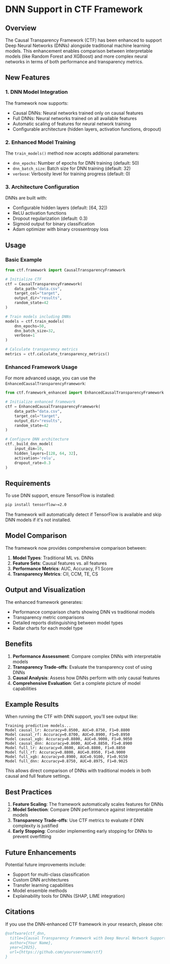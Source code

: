 # DNN Support in CTF Framework

## Overview

The Causal Transparency Framework (CTF) has been enhanced to support Deep Neural Networks (DNNs) alongside traditional machine learning models. This enhancement enables comparison between interpretable models (like Random Forest and XGBoost) and more complex neural networks in terms of both performance and transparency metrics.

## New Features

### 1. DNN Model Integration

The framework now supports:
- Causal DNNs: Neural networks trained only on causal features
- Full DNNs: Neural networks trained on all available features
- Automatic scaling of features for neural network training
- Configurable architecture (hidden layers, activation functions, dropout)

### 2. Enhanced Model Training

The `train_models()` method now accepts additional parameters:
- `dnn_epochs`: Number of epochs for DNN training (default: 50)
- `dnn_batch_size`: Batch size for DNN training (default: 32)
- `verbose`: Verbosity level for training progress (default: 0)

### 3. Architecture Configuration

DNNs are built with:
- Configurable hidden layers (default: [64, 32])
- ReLU activation functions
- Dropout regularization (default: 0.3)
- Sigmoid output for binary classification
- Adam optimizer with binary crossentropy loss

## Usage

### Basic Example

```python
from ctf.framework import CausalTransparencyFramework

# Initialize CTF
ctf = CausalTransparencyFramework(
    data_path="data.csv",
    target_col="target",
    output_dir="results",
    random_state=42
)

# Train models including DNNs
models = ctf.train_models(
    dnn_epochs=50,
    dnn_batch_size=32,
    verbose=1
)

# Calculate transparency metrics
metrics = ctf.calculate_transparency_metrics()
```

### Enhanced Framework Usage

For more advanced usage, you can use the `EnhancedCausalTransparencyFramework`:

```python
from ctf.framework_enhanced import EnhancedCausalTransparencyFramework

# Initialize enhanced framework
ctf = EnhancedCausalTransparencyFramework(
    data_path="data.csv",
    target_col="target",
    output_dir="results",
    random_state=42
)

# Configure DNN architecture
ctf._build_dnn_model(
    input_dim=10,
    hidden_layers=[128, 64, 32],
    activation='relu',
    dropout_rate=0.3
)
```

## Requirements

To use DNN support, ensure TensorFlow is installed:

```bash
pip install tensorflow>=2.0
```

The framework will automatically detect if TensorFlow is available and skip DNN models if it's not installed.

## Model Comparison

The framework now provides comprehensive comparison between:

1. **Model Types**: Traditional ML vs. DNNs
2. **Feature Sets**: Causal features vs. all features
3. **Performance Metrics**: AUC, Accuracy, F1 Score
4. **Transparency Metrics**: CII, CCM, TE, CS

## Output and Visualization

The enhanced framework generates:
- Performance comparison charts showing DNN vs traditional models
- Transparency metric comparisons
- Detailed reports distinguishing between model types
- Radar charts for each model type

## Benefits

1. **Performance Assessment**: Compare complex DNNs with interpretable models
2. **Transparency Trade-offs**: Evaluate the transparency cost of using DNNs
3. **Causal Analysis**: Assess how DNNs perform with only causal features
4. **Comprehensive Evaluation**: Get a complete picture of model capabilities

## Example Results

When running the CTF with DNN support, you'll see output like:

```
Training predictive models...
Model causal_lr: Accuracy=0.8500, AUC=0.8750, F1=0.8800
Model causal_rf: Accuracy=0.8700, AUC=0.8900, F1=0.8950
Model causal_xgb: Accuracy=0.8800, AUC=0.9000, F1=0.9050
Model causal_dnn: Accuracy=0.8600, AUC=0.8850, F1=0.8900
Model full_lr: Accuracy=0.8600, AUC=0.8800, F1=0.8850
Model full_rf: Accuracy=0.8800, AUC=0.8950, F1=0.9000
Model full_xgb: Accuracy=0.8900, AUC=0.9100, F1=0.9150
Model full_dnn: Accuracy=0.8750, AUC=0.8975, F1=0.9025
```

This allows direct comparison of DNNs with traditional models in both causal and full feature settings.

## Best Practices

1. **Feature Scaling**: The framework automatically scales features for DNNs
2. **Model Selection**: Compare DNN performance against interpretable models
3. **Transparency Trade-offs**: Use CTF metrics to evaluate if DNN complexity is justified
4. **Early Stopping**: Consider implementing early stopping for DNNs to prevent overfitting

## Future Enhancements

Potential future improvements include:
- Support for multi-class classification
- Custom DNN architectures
- Transfer learning capabilities
- Model ensemble methods
- Explainability tools for DNNs (SHAP, LIME integration)

## Citations

If you use the DNN-enhanced CTF framework in your research, please cite:

```bibtex
@software{ctf_dnn,
  title={Causal Transparency Framework with Deep Neural Network Support},
  author={Your Name},
  year={2025},
  url={https://github.com/yourusername/ctf}
}
```